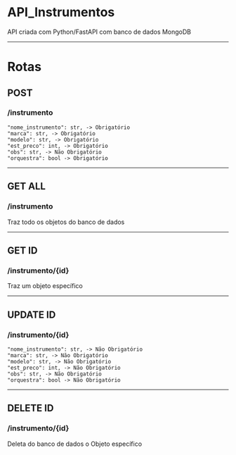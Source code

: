# API_Instrumentos
API criada com Python/FastAPI com banco de dados MongoDB

<hr>

# Rotas
## POST
### /instrumento

    "nome_instrumento": str, -> Obrigatório
    "marca": str, -> Obrigatório 
    "modelo": str, -> Obrigatório
    "est_preco": int, -> Obrigatório
    "obs": str, -> Não Obrigatório
    "orquestra": bool -> Obrigatório
    
<hr>

## GET ALL
### /instrumento
Traz todo os objetos do banco de dados

<hr>

## GET ID
### /instrumento/{id}
Traz um objeto específico

<hr>

## UPDATE ID
### /instrumento/{id}

    "nome_instrumento": str, -> Não Obrigatório
    "marca": str, -> Não Obrigatório 
    "modelo": str, -> Não Obrigatório
    "est_preco": int, -> Não Obrigatório
    "obs": str, -> Não Obrigatório
    "orquestra": bool -> Não Obrigatório
    
<hr>
    
## DELETE ID
### /instrumento/{id}

Deleta do banco de dados o Objeto específico


